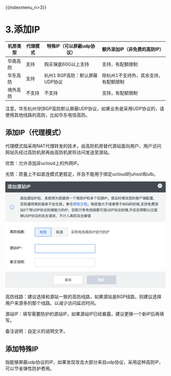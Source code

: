 {{indexmenu_n>3}}

# 3.添加IP

| 机房类型 | 代理模式 | 特殊IP（可以屏蔽udp协议）     | 额外添加IP（非免费的高防IP）    |
| ---- | ---- | ------------------- | ------------------- |
| 华南高防 | 支持   | 购买保底60G以上支持         | 支持，有配额限制            |
| 华东高防 | 支持   | 杭州1 BGP高防：默认屏蔽UDP协议 | 除杭州1不支持外，其余支持，有配额限制 |
| 境外高防 | 不支持  | 不支持                 | 支持，有配额限制            |

<wrap
em>注意，华东杭州1的BGP高防默认屏蔽UDP协议，如果业务是采用UDP协议的，请使用其他线路的高防，比如华东电信高防。</wrap>

## 添加IP（代理模式）

代理模式指采用NAT代理转发的技术，由高防机房替代源站面向用户，用户访问网站先经过高防机房再由高防机房将访问发送至源站。

优势：允许添加非ucloud上的外网IP。

劣势：质量上不如直连模式更稳定，并且不能用于绑定ucloud的uhost和ulb。

![](/images/opintro/game/添加代理ip.png)

高防线路：建议选择和源站一致的高防线路，如果源站是BGP线路，则建议选择用户来源多的那个线路。以减少访问延迟时间。

源站IP：填写需要防护的源站IP，如果源站IP已经暴露，建议更换一个新IP后再填写。

备注说明：自定义的说明文字。

## 添加特殊IP

指能够屏蔽udp协议的IP，如果发现攻击大部分来自udp协议，采用这种高防IP，可以节省弹性防护费用。
